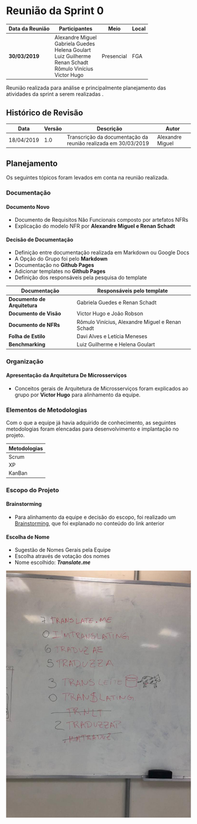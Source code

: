 # Reunião da Sprint 0

| Data da Reunião | Participantes | Meio | Local |
| --- | --- | --- | --- |
| **30/03/2019** | Alexandre Miguel <br> Gabriela Guedes <br> Helena Goulart <br> Luiz Guilherme <br > Renan Schadt <br> Rômulo Vinícius <br> Victor Hugo  | Presencial | FGA |

  Reunião realizada para análise e principalmente planejamento das atividades da sprint a serem realizadas .

## Histórico de Revisão

  | Data | Versão | Descrição | Autor |
  |---|---|---|---|
  | 18/04/2019 | 1.0 | Transcrição da documentação da reunião realizada em 30/03/2019 | Alexandre Miguel |

## Planejamento

  Os seguintes tópicos foram levados em conta na reunião realizada.

### **Documentação**

#### **Documento Novo**

  * Documento de Requisitos Não Funcionais composto por artefatos NFRs
  * Explicação do modelo NFR por **Alexandre Miguel e Renan Schadt**

#### **Decisão de Documentação**

  * Definição entre documentação realizada em Markdown ou Google Docs
  * A Opção do Grupo foi pelo **Markdown**
  * Documentação no **Github Pages**
  * Adicionar templates no **Github Pages**
  * Definição dos responsáveis pela pesquisa do template

  | Documentação | Responsáveis pelo template |
  | --- | --- |
  | **Documento de Arquitetura** | Gabriela Guedes e Renan Schadt|
  | **Documento de Visão** | Victor Hugo e João Robson|
  | **Documento de NFRs** | Rômulo Vinícius, Alexandre Miguel e Renan Schadt |
  | **Folha de Estilo** | Davi Alves e Letícia Meneses |
  | **Benchmarking** | Luiz Guilherme e Helena Goulart|

### **Organização**

#### **Apresentação da Arquitetura De Microsserviços**

  * Conceitos gerais de Arquitetura de Microsserviços foram explicados ao grupo por **Victor Hugo** para alinhamento da equipe.

### **Elementos de Metodologias**

  Com o que a equipe já havia adquirido de conhecimento, as seguintes metodologias foram elencadas para desenvolvimento e implantação no projeto.

| Metodologias|
| --- |
| Scrum |
| XP |
| KanBan|

### **Escopo do Projeto**

#### **Brainstorming**

  * Para alinhamento da equipe e decisão do escopo, foi realizado um [Brainstorming](../../requisitos/brainstorming.md), que foi explanado no conteúdo do link anterior

#### **Escolha de Nome**

 * Sugestão de Nomes Gerais pela Equipe
 * Escolha através de votação dos nomes
 * Nome escolhido: ***Translate.me***

 ![nomes_de_projeto](../../assets/reunioes/sprint0_nome.jpeg)
